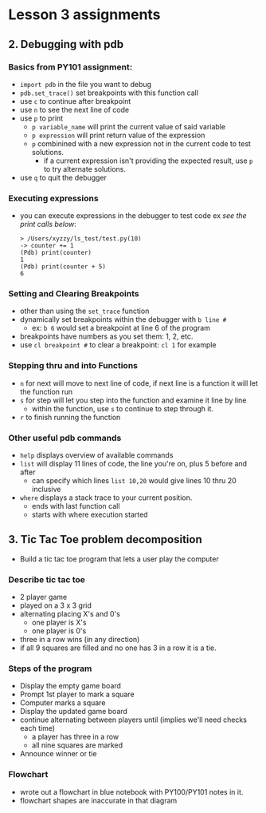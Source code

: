 # Lesson 3 assignments

## 2. Debugging with pdb
### Basics from PY101 assignment:
- `import pdb` in the file you want to debug
- `pdb.set_trace()` set breakpoints with this function call
- use `c` to continue after breakpoint
- use `n` to see the next line of code
- use `p` to print 
    - `p variable_name` will print the current value of said variable
    - `p expression` will print return value of the expression
    - `p` combinined with a new expression not in the current code to test solutions.
        - if a current expression isn't providing the expected result, use `p` to try alternate solutions. 
- use `q` to quit the debugger

### Executing expressions
- you can execute expressions in the debugger to test code
    ex *see the print calls below*:
    ```
    > /Users/xyzzy/ls_test/test.py(10)
    -> counter += 1
    (Pdb) print(counter)
    1
    (Pdb) print(counter + 5)
    6
    ```
### Setting and Clearing Breakpoints
- other than using the `set_trace` function
- dynamically set breakpoints within the debugger with `b line #`
    - ex: `b 6` would set a breakpoint at line 6 of the program
- breakpoints have numbers as you set them: 1, 2, etc.
- use `cl breakpoint #` to clear a breakpoint: `cl 1` for example

### Stepping thru and into Functions
- `n` for next will move to next line of code, if next line is a function it will let the function run
- `s` for step will let you step into the function and examine it line by line
    - within the function, use `s` to continue to step through it. 
- `r` to finish running the function

### Other useful pdb commands
- `help` displays overview of available commands
- `list` will display 11 lines of code, the line you're on, plus 5 before and after
    - can specify which lines `list 10,20` would give lines 10 thru 20 inclusive
- `where` displays a stack trace to your current position.
    - ends with last function call
    - starts with where execution started

## 3. Tic Tac Toe problem decomposition
- Build a tic tac toe program that lets a user play the computer

### Describe tic tac toe
- 2 player game
- played on a 3 x 3 grid
- alternating placing X's and 0's 
    - one player is X's
    - one player is 0's
- three in a row wins (in any direction)
- if all 9 squares are filled and no one has 3 in a row it is a tie.

### Steps of the program
- Display the empty game board
- Prompt 1st player to mark a square
- Computer marks a square
- Display the updated game board
- continue alternating between players until (implies we'll need checks each time)
    - a player has three in a row
    - all nine squares are marked
- Announce winner or tie

### Flowchart
- wrote out a flowchart in blue notebook with PY100/PY101 notes in it. 
- flowchart shapes are inaccurate in that diagram